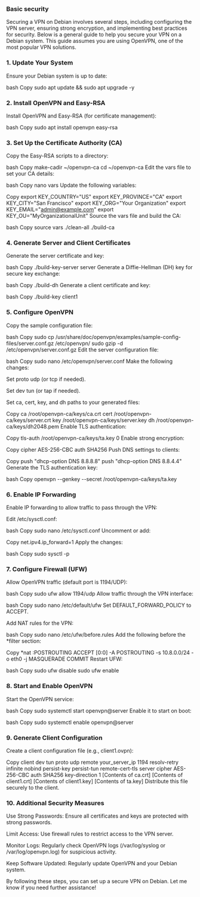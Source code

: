 ### Basic security


Securing a VPN on Debian involves several steps, including configuring the VPN server, ensuring strong encryption, and implementing best practices for security. Below is a general guide to help you secure your VPN on a Debian system. This guide assumes you are using OpenVPN, one of the most popular VPN solutions.

### 1. Update Your System

Ensure your Debian system is up to date:

bash
Copy
sudo apt update && sudo apt upgrade -y

### 2. Install OpenVPN and Easy-RSA

Install OpenVPN and Easy-RSA (for certificate management):

bash
Copy
sudo apt install openvpn easy-rsa

### 3. Set Up the Certificate Authority (CA)

Copy the Easy-RSA scripts to a directory:

bash
Copy
make-cadir ~/openvpn-ca
cd ~/openvpn-ca
Edit the vars file to set your CA details:

bash
Copy
nano vars
Update the following variables:

Copy
export KEY_COUNTRY="US"
export KEY_PROVINCE="CA"
export KEY_CITY="San Francisco"
export KEY_ORG="Your Organization"
export KEY_EMAIL="admin@example.com"
export KEY_OU="MyOrganizationalUnit"
Source the vars file and build the CA:

bash
Copy
source vars
./clean-all
./build-ca

### 4. Generate Server and Client Certificates

Generate the server certificate and key:

bash
Copy
./build-key-server server
Generate a Diffie-Hellman (DH) key for secure key exchange:

bash
Copy
./build-dh
Generate a client certificate and key:

bash
Copy
./build-key client1

### 5. Configure OpenVPN

Copy the sample configuration file:

bash
Copy
sudo cp /usr/share/doc/openvpn/examples/sample-config-files/server.conf.gz /etc/openvpn/
sudo gzip -d /etc/openvpn/server.conf.gz
Edit the server configuration file:

bash
Copy
sudo nano /etc/openvpn/server.conf
Make the following changes:

Set proto udp (or tcp if needed).

Set dev tun (or tap if needed).

Set ca, cert, key, and dh paths to your generated files:

Copy
ca /root/openvpn-ca/keys/ca.crt
cert /root/openvpn-ca/keys/server.crt
key /root/openvpn-ca/keys/server.key
dh /root/openvpn-ca/keys/dh2048.pem
Enable TLS authentication:

Copy
tls-auth /root/openvpn-ca/keys/ta.key 0
Enable strong encryption:

Copy
cipher AES-256-CBC
auth SHA256
Push DNS settings to clients:

Copy
push "dhcp-option DNS 8.8.8.8"
push "dhcp-option DNS 8.8.4.4"
Generate the TLS authentication key:

bash
Copy
openvpn --genkey --secret /root/openvpn-ca/keys/ta.key

### 6. Enable IP Forwarding

Enable IP forwarding to allow traffic to pass through the VPN:

Edit /etc/sysctl.conf:

bash
Copy
sudo nano /etc/sysctl.conf
Uncomment or add:

Copy
net.ipv4.ip_forward=1
Apply the changes:

bash
Copy
sudo sysctl -p

### 7. Configure Firewall (UFW)

Allow OpenVPN traffic (default port is 1194/UDP):

bash
Copy
sudo ufw allow 1194/udp
Allow traffic through the VPN interface:

bash
Copy
sudo nano /etc/default/ufw
Set DEFAULT_FORWARD_POLICY to ACCEPT.

Add NAT rules for the VPN:

bash
Copy
sudo nano /etc/ufw/before.rules
Add the following before the *filter section:

Copy
*nat
:POSTROUTING ACCEPT [0:0]
-A POSTROUTING -s 10.8.0.0/24 -o eth0 -j MASQUERADE
COMMIT
Restart UFW:

bash
Copy
sudo ufw disable
sudo ufw enable

### 8. Start and Enable OpenVPN

Start the OpenVPN service:

bash
Copy
sudo systemctl start openvpn@server
Enable it to start on boot:

bash
Copy
sudo systemctl enable openvpn@server

### 9. Generate Client Configuration

Create a client configuration file (e.g., client1.ovpn):

Copy
client
dev tun
proto udp
remote your_server_ip 1194
resolv-retry infinite
nobind
persist-key
persist-tun
remote-cert-tls server
cipher AES-256-CBC
auth SHA256
key-direction 1
<ca>
[Contents of ca.crt]
</ca>
<cert>
[Contents of client1.crt]
</cert>
<key>
[Contents of client1.key]
</key>
<tls-auth>
[Contents of ta.key]
</tls-auth>
Distribute this file securely to the client.

### 10. Additional Security Measures


Use Strong Passwords: Ensure all certificates and keys are protected with strong passwords.

Limit Access: Use firewall rules to restrict access to the VPN server.

Monitor Logs: Regularly check OpenVPN logs (/var/log/syslog or /var/log/openvpn.log) for suspicious activity.

Keep Software Updated: Regularly update OpenVPN and your Debian system.

By following these steps, you can set up a secure VPN on Debian. Let me know if you need further assistance!